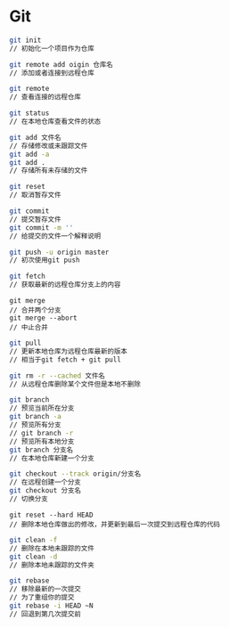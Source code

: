 # Git

~~~bash
git init 
// 初始化一个项目作为仓库
~~~

~~~bash
git remote add oigin 仓库名
// 添加或者连接到远程仓库
~~~

~~~bash
git remote
// 查看连接的远程仓库
~~~

~~~bash
git status
// 在本地仓库查看文件的状态
~~~

~~~bash
git add 文件名
// 存储修改或未跟踪文件
git add -a 
git add . 
// 存储所有未存储的文件
~~~

~~~bash
git reset 
// 取消暂存文件
~~~

~~~bash
git commit 
// 提交暂存文件
git commit -m ''
// 给提交的文件一个解释说明
~~~

~~~bash
git push -u origin master
// 初次使用git push
~~~

~~~bash
git fetch 
// 获取最新的远程仓库分支上的内容
~~~

~~~
git merge 
// 合并两个分支
git merge --abort 
// 中止合并
~~~

~~~bash
git pull 
// 更新本地仓库为远程仓库最新的版本
// 相当于git fetch + git pull
~~~

~~~bash
git rm -r --cached 文件名
// 从远程仓库删除某个文件但是本地不删除
~~~

~~~bash
git branch 
// 预览当前所在分支
git branch -a 
// 预览所有分支
// git branch -r
// 预览所有本地分支
git branch 分支名
// 在本地仓库新建一个分支
~~~

~~~bash
git checkout --track origin/分支名
// 在远程创建一个分支
git checkout 分支名
// 切换分支

~~~

~~~
git reset --hard HEAD
// 删除本地仓库做出的修改，并更新到最后一次提交到远程仓库的代码
~~~

~~~bash
git clean -f 
// 删除在本地未跟踪的文件
git clean -d
// 删除本地未跟踪的文件夹
~~~

~~~bash
git rebase
// 移除最新的一次提交
// 为了重组你的提交
git rebase -i HEAD ~N
// 回退到第几次提交前
~~~





































